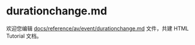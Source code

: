 durationchange.md
===

欢迎您编辑 <a target="__blank" href="https://github.com/jaywcjlove/html-tutorial/blob/master/docs/reference/av/event/durationchange.md">docs/reference/av/event/durationchange.md</a> 文件，共建 HTML Tutorial 文档。